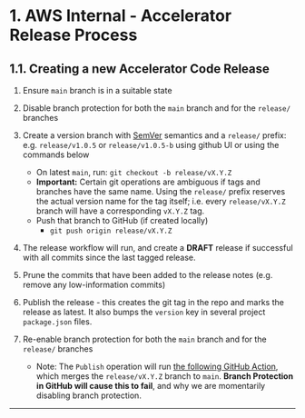 # 1. AWS Internal - Accelerator Release Process

## 1.1. Creating a new Accelerator Code Release

1. Ensure `main` branch is in a suitable state
2. Disable branch protection for both the `main` branch and for the `release/` branches
3. Create a version branch with [SemVer](https://semver.org/) semantics and a `release/` prefix: e.g. `release/v1.0.5` or `release/v1.0.5-b` using github UI or using the commands below

    - On latest `main`, run: `git checkout -b release/vX.Y.Z`
    - **Important:** Certain git operations are ambiguous if tags and branches have the same name. Using the `release/` prefix reserves the actual version name for the tag itself; i.e. every `release/vX.Y.Z` branch will have a corresponding `vX.Y.Z` tag.
    - Push that branch to GitHub (if created locally)
        - `git push origin release/vX.Y.Z`

4. The release workflow will run, and create a **DRAFT** release if successful with all commits since the last tagged release.
5. Prune the commits that have been added to the release notes (e.g. remove any low-information commits)
6. Publish the release - this creates the git tag in the repo and marks the release as latest. It also bumps the `version` key in several project `package.json` files.
7. Re-enable branch protection for both the `main` branch and for the `release/` branches

    - Note: The `Publish` operation will run [the following GitHub Action][action], which merges the `release/vX.Y.Z` branch to `main`. **Branch Protection in GitHub will cause this to fail**, and why we are momentarily disabling branch protection.

    [action]: https://github.com/aws-samples/aws-secure-environment-accelerator/blob/main/.github/workflows/publish.yml

---
